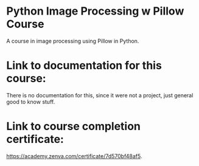 # Python Image Processing w Pillow Course
 A course in image processing using Pillow in Python.

 # Link to documentation for this course:
There is no documentation for this, since it were not a project, just general good to know stuff.
# Link to course completion certificate:
https://academy.zenva.com/certificate/7d570bf48af5.